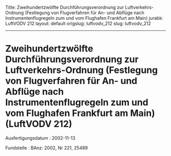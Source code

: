 Title: Zweihundertzwölfte Durchführungsverordnung zur Luftverkehrs-Ordnung (Festlegung
  von Flugverfahren für An- und Abflüge nach Instrumentenflugregeln zum und vom Flughafen
  Frankfurt am Main)
jurabk: LuftVODV 212
layout: default
origslug: luftvodv_212
slug: luftvodv_212

---

# Zweihundertzwölfte Durchführungsverordnung zur Luftverkehrs-Ordnung (Festlegung von Flugverfahren für An- und Abflüge nach Instrumentenflugregeln zum und vom Flughafen Frankfurt am Main) (LuftVODV 212)

Ausfertigungsdatum
:   2002-11-13

Fundstelle
:   BAnz: 2002, Nr 221, 25489

